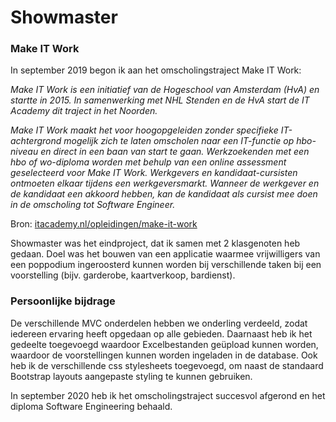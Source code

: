 # Showmaster

### Make IT Work
In september 2019 begon ik aan het omscholingstraject Make IT Work:

*Make IT Work is een initiatief van de Hogeschool van Amsterdam (HvA) en startte in 2015. In samenwerking met NHL Stenden en de HvA start de IT Academy dit traject in het Noorden.*

*Make IT Work maakt het voor hoogopgeleiden zonder specifieke IT-achtergrond mogelijk zich te laten omscholen naar een IT-functie op hbo-niveau en direct in een baan van start te gaan. Werkzoekenden met een hbo of wo-diploma worden met behulp van een online assessment geselecteerd voor Make IT Work. Werkgevers en kandidaat-cursisten ontmoeten elkaar tijdens een werkgeversmarkt. Wanneer de werkgever en de kandidaat een akkoord hebben, kan de kandidaat als cursist mee doen in de omscholing tot Software Engineer.*

Bron: [itacademy.nl/opleidingen/make-it-work](https://www.itacademy.nl/opleidingen/make-it-work)

Showmaster was het eindproject, dat ik samen met 2 klasgenoten heb gedaan. Doel was het bouwen van een applicatie waarmee vrijwilligers van een poppodium ingeroosterd kunnen worden bij verschillende taken bij een voorstelling (bijv. garderobe, kaartverkoop, bardienst). 

### Persoonlijke bijdrage
De verschillende MVC onderdelen hebben we onderling verdeeld, zodat iedereen ervaring heeft opgedaan op alle gebieden. 
Daarnaast heb ik het gedeelte toegevoegd waardoor Excelbestanden geüpload kunnen worden, waardoor de voorstellingen kunnen worden ingeladen in de database.
Ook heb ik de verschillende css stylesheets toegevoegd, om naast de standaard Bootstrap layouts aangepaste styling te kunnen gebruiken.


In september 2020 heb ik het omscholingstraject succesvol afgerond en het diploma Software Engineering behaald.
